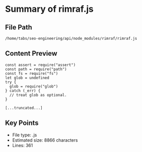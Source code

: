# Summary of rimraf.js
  
## File Path
`/home/tabs/seo-engineering/api/node_modules/rimraf/rimraf.js`

## Content Preview
```
const assert = require("assert")
const path = require("path")
const fs = require("fs")
let glob = undefined
try {
  glob = require("glob")
} catch (_err) {
  // treat glob as optional.
}

[...truncated...]
```

## Key Points
- File type: .js
- Estimated size: 8866 characters
- Lines: 361
